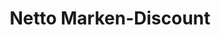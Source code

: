 ---
title: "Netto Marken-Discount"
url: /muecheln-geiseltal/netto-marken-discount/
shop: Supermarkt
---